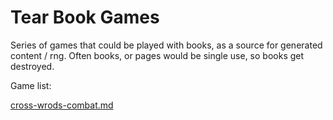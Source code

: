 
# Tear Book Games

Series of games that could be played with books, as a source for generated content / rng. Often books, or pages would be single use, so books get destroyed.

Game list:

[cross-wrods-combat.md](01-cross-words-combat/cross-wrods-combat.md)